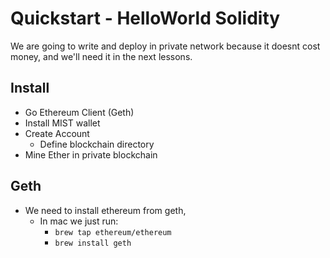 # Quickstart - HelloWorld Solidity

We are going to write and deploy in private network because it doesnt cost money, and we'll need it in the next lessons.

## Install

* Go Ethereum Client (Geth)
* Install MIST wallet
* Create Account
    - Define blockchain directory
* Mine Ether in private blockchain

## Geth

* We need to install ethereum from geth, 
    - In mac we just run: 
        + `brew tap ethereum/ethereum`
        + `brew install geth`
